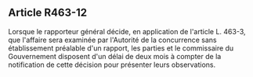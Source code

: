 Article R463-12
----
Lorsque le rapporteur général décide, en application de l'article L. 463-3, que
l'affaire sera examinée par l'Autorité de la concurrence sans établissement
préalable d'un rapport, les parties et le commissaire du Gouvernement disposent
d'un délai de deux mois à compter de la notification de cette décision pour
présenter leurs observations.
